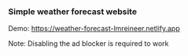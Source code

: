 ### Simple weather forecast website

Demo: https://weather-forecast-lmreineer.netlify.app

Note: Disabling the ad blocker is required to work

